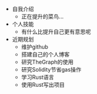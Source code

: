* 自我介绍
    * 正在提升的菜鸟...
* 个人技能
    * 有什么比提升自己更有意思呢
* 近期规划
    * 维护github
    * 搭建自己的个人博客
    * 研究TheGraph的使用
    * 研究Solidity节省gas操作
    * 学习Rust语言
    * 使用Rust写出项目
